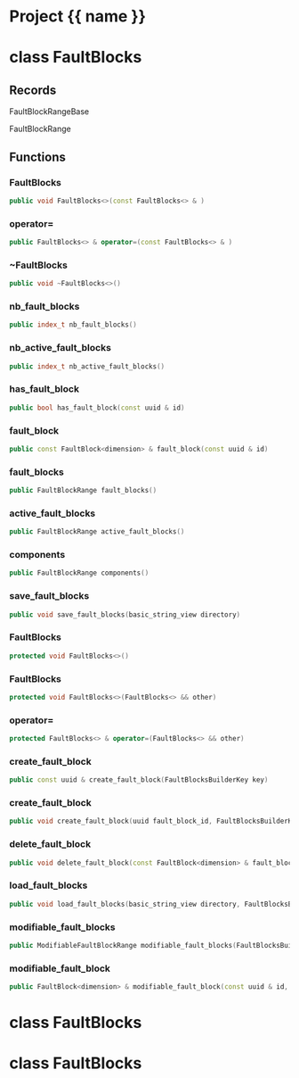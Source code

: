 <script setup>
import {useRoute} from 'vitepress'
const {path} = useRoute()
const tokens = path.split('/')
const words = tokens[2].split('-');
for (let i = 0; i < words.length; i++) {
    words[i] = words[i].charAt(0).toUpperCase() + words[i].slice(1);
    words[i] = words[i].replace('geode', 'Geode')
}
const name = words.join('-');
</script>
# Project {{ name }}

# class FaultBlocks


## Records

FaultBlockRangeBase

FaultBlockRange



## Functions

### FaultBlocks

```cpp
public void FaultBlocks<>(const FaultBlocks<> & )
```


### operator=

```cpp
public FaultBlocks<> & operator=(const FaultBlocks<> & )
```


### ~FaultBlocks

```cpp
public void ~FaultBlocks<>()
```


### nb_fault_blocks

```cpp
public index_t nb_fault_blocks()
```


### nb_active_fault_blocks

```cpp
public index_t nb_active_fault_blocks()
```


### has_fault_block

```cpp
public bool has_fault_block(const uuid & id)
```


### fault_block

```cpp
public const FaultBlock<dimension> & fault_block(const uuid & id)
```


### fault_blocks

```cpp
public FaultBlockRange fault_blocks()
```


### active_fault_blocks

```cpp
public FaultBlockRange active_fault_blocks()
```


### components

```cpp
public FaultBlockRange components()
```


### save_fault_blocks

```cpp
public void save_fault_blocks(basic_string_view directory)
```


### FaultBlocks

```cpp
protected void FaultBlocks<>()
```


### FaultBlocks

```cpp
protected void FaultBlocks<>(FaultBlocks<> && other)
```


### operator=

```cpp
protected FaultBlocks<> & operator=(FaultBlocks<> && other)
```


### create_fault_block

```cpp
public const uuid & create_fault_block(FaultBlocksBuilderKey key)
```


### create_fault_block

```cpp
public void create_fault_block(uuid fault_block_id, FaultBlocksBuilderKey key)
```


### delete_fault_block

```cpp
public void delete_fault_block(const FaultBlock<dimension> & fault_block, FaultBlocksBuilderKey key)
```


### load_fault_blocks

```cpp
public void load_fault_blocks(basic_string_view directory, FaultBlocksBuilderKey key)
```


### modifiable_fault_blocks

```cpp
public ModifiableFaultBlockRange modifiable_fault_blocks(FaultBlocksBuilderKey key)
```


### modifiable_fault_block

```cpp
public FaultBlock<dimension> & modifiable_fault_block(const uuid & id, FaultBlocksBuilderKey key)
```




# class FaultBlocks


# class FaultBlocks


